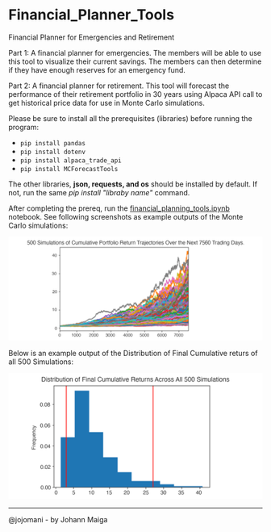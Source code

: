 # Financial_Planner_Tools
Financial Planner for Emergencies and Retirement

Part 1: A financial planner for emergencies. The members will be able to use this tool to visualize their current savings. The members can then determine if they have enough reserves for an emergency fund.

Part 2: A financial planner for retirement. This tool will forecast the performance of their retirement portfolio in 30 years using Alpaca API call to get historical price data for use in Monte Carlo simulations.

Please be sure to install all the prerequisites (libraries) before running the program:

- `pip install pandas`
- `pip install dotenv`
- `pip install alpaca_trade_api`
- `pip install MCForecastTools`

The other libraries, **json, requests, and os** should be installed by default. If not, run the same *pip install "libraby name"* command.

After completing the prereq, run the [financial_planning_tools.ipynb](financial_planning_tools.ipynb) notebook. See following screenshots as example outputs of the Monte Carlo simulations:

![500 Simulations Monte Carlo](images/5-4-monte-carlo-line-plot.png)

Below is an example output of the Distribution of Final Cumulative returs of all 500 Simulations:

![Distribution of Final Cumulative returs of all 500 Simulations](images/5-4-monte-carlo-histogram.png)

----

@jojomani - by Johann Maiga